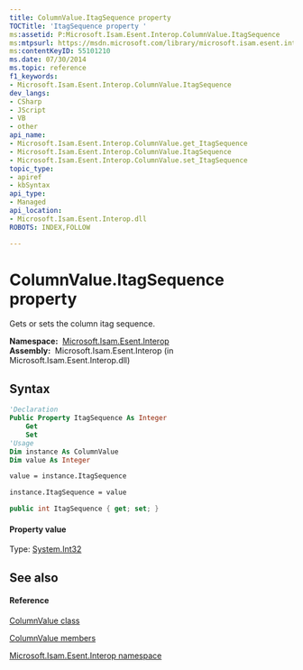 ```yaml
---
title: ColumnValue.ItagSequence property 
TOCTitle: 'ItagSequence property '
ms:assetid: P:Microsoft.Isam.Esent.Interop.ColumnValue.ItagSequence
ms:mtpsurl: https://msdn.microsoft.com/library/microsoft.isam.esent.interop.columnvalue.itagsequence(v=EXCHG.10)
ms:contentKeyID: 55101210
ms.date: 07/30/2014
ms.topic: reference
f1_keywords:
- Microsoft.Isam.Esent.Interop.ColumnValue.ItagSequence
dev_langs:
- CSharp
- JScript
- VB
- other
api_name: 
- Microsoft.Isam.Esent.Interop.ColumnValue.get_ItagSequence
- Microsoft.Isam.Esent.Interop.ColumnValue.ItagSequence
- Microsoft.Isam.Esent.Interop.ColumnValue.set_ItagSequence
topic_type: 
- apiref
- kbSyntax
api_type: 
- Managed
api_location: 
- Microsoft.Isam.Esent.Interop.dll
ROBOTS: INDEX,FOLLOW

---
```


# ColumnValue.ItagSequence property

Gets or sets the column itag sequence.

**Namespace:**  [Microsoft.Isam.Esent.Interop](./microsoft.isam.esent.interop-namespace.md)  
**Assembly:**  Microsoft.Isam.Esent.Interop (in Microsoft.Isam.Esent.Interop.dll)

## Syntax

``` vb
'Declaration
Public Property ItagSequence As Integer
    Get
    Set
'Usage
Dim instance As ColumnValue
Dim value As Integer

value = instance.ItagSequence

instance.ItagSequence = value
```

``` csharp
public int ItagSequence { get; set; }
```

#### Property value

Type: [System.Int32](/dotnet/api/system.int32)  

## See also

#### Reference

[ColumnValue class](./columnvalue-class.md)

[ColumnValue members](./columnvalue-members.md)

[Microsoft.Isam.Esent.Interop namespace](./microsoft.isam.esent.interop-namespace.md)